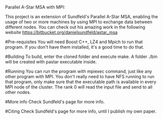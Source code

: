 Parallel A-Star MSA with MPI:

This project is an extension of Sundfeld's Parallel A-Star MSA, enabling the usage of two or more machines by using MPI to exchange data between different nodes. You can check out his amazing work in the following website https://bitbucket.org/danielsundfeld/astar_msa

#Pre-requisites
You will need Boost C++, LZ4 and Mpich to run that program. If you don't have them installed, it's a good time to do that.

#Building
To build, enter the cloned folder and execute make. A folder ./bin will be created with pastar executable inside.

#Running
You can run the program with mpiexec command, just like any other program with MPI. You don't really need to have NFS running to run that program, only make sure that the executable path is available in every MPI node of the cluster. The rank 0 will read the input file and send to all other nodes.

#More info
Check Sundfeld's page for more info. 

#Citing
Check Sundfeld's page for more info, until I publish my own paper.